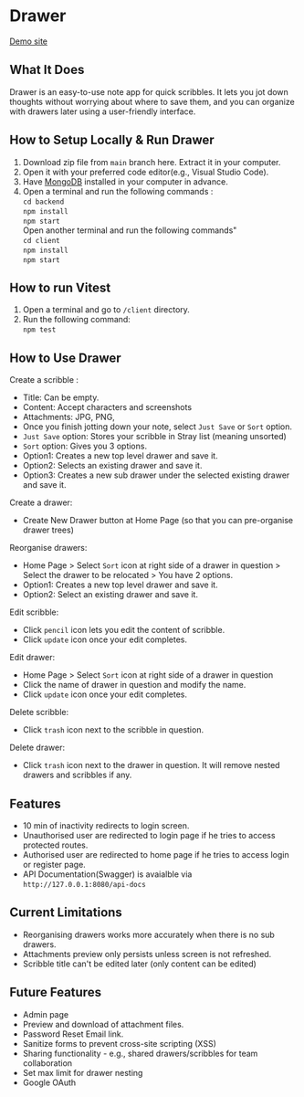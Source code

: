 # Drawer
[Demo site](https://drawer-frontend.onrender.com/)

## What It Does

Drawer is an easy-to-use note app for quick scribbles. It lets you jot down thoughts without worrying about where to save them, and you can organize with drawers later using a user-friendly interface.

## How to Setup Locally & Run Drawer

1. Download zip file from `main` branch here. Extract it in your computer.
2. Open it with your preferred code editor(e.g., Visual Studio Code).
3. Have [MongoDB](https://www.mongodb.com/docs/manual/installation/) installed in your computer in advance.
4. Open a terminal and run the following commands : <br />
   `cd backend` <br />
   `npm install`<br />
   `npm start`<br />
   Open another terminal and run the following commands"<br />
   `cd client` <br />
   `npm install` <br />
   `npm start`<br />

## How to run Vitest

1. Open a terminal and go to `/client` directory.
2. Run the following command: <br />
   `npm test` <br />

## How to Use Drawer

Create a scribble :

- Title: Can be empty.
- Content: Accept characters and screenshots
- Attachments: JPG, PNG,
- Once you finish jotting down your note, select `Just Save` or `Sort` option.
- `Just Save` option: Stores your scribble in Stray list (meaning unsorted)
- `Sort` option: Gives you 3 options.
- Option1: Creates a new top level drawer and save it.
- Option2: Selects an existing drawer and save it.
- Option3: Creates a new sub drawer under the selected existing drawer and save it.

Create a drawer:

- Create New Drawer button at Home Page (so that you can pre-organise drawer trees)

Reorganise drawers:

- Home Page > Select `Sort` icon at right side of a drawer in question > Select the drawer to be relocated > You have 2 options.
- Option1: Creates a new top level drawer and save it.
- Option2: Select an existing drawer and save it.

Edit scribble:

- Click `pencil` icon lets you edit the content of scribble.
- Click `update` icon once your edit completes.

Edit drawer:

- Home Page > Select `Sort` icon at right side of a drawer in question
- Click the name of drawer in question and modify the name.
- Click `update` icon once your edit completes.

Delete scribble:

- Click `trash` icon next to the scribble in question.

Delete drawer:

- Click `trash` icon next to the drawer in question. It will remove nested drawers and scribbles if any.

## Features

- 10 min of inactivity redirects to login screen.
- Unauthorised user are redirected to login page if he tries to access protected routes.
- Authorised user are redirected to home page if he tries to access login or register page.
- API Documentation(Swagger) is avaialble via `http://127.0.0.1:8080/api-docs`

## Current Limitations

- Reorganising drawers works more accurately when there is no sub drawers.
- Attachments preview only persists unless screen is not refreshed.
- Scribble title can't be edited later (only content can be edited)

## Future Features

- Admin page
- Preview and download of attachment files.
- Password Reset Email link.
- Sanitize forms to prevent cross-site scripting (XSS)
- Sharing functionality - e.g., shared drawers/scribbles for team collaboration
- Set max limit for drawer nesting
- Google OAuth
